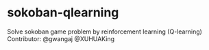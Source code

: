 # sokoban-qlearning
Solve sokoban game problem by reinforcement learning (Q-learning) <br />
Contributor: @gwangaj @XUHUAKing
